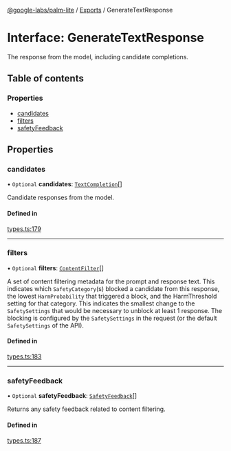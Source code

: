 [@google-labs/palm-lite](../README.md) / [Exports](../modules.md) / GenerateTextResponse

# Interface: GenerateTextResponse

The response from the model, including candidate completions.

## Table of contents

### Properties

- [candidates](GenerateTextResponse.md#candidates)
- [filters](GenerateTextResponse.md#filters)
- [safetyFeedback](GenerateTextResponse.md#safetyfeedback)

## Properties

### candidates

• `Optional` **candidates**: [`TextCompletion`](TextCompletion.md)[]

Candidate responses from the model.

#### Defined in

[types.ts:179](https://github.com/Chizobaonorh/labs-prototypes/blob/220f97e/seeds/palm-lite/src/types.ts#L179)

___

### filters

• `Optional` **filters**: [`ContentFilter`](ContentFilter.md)[]

A set of content filtering metadata for the prompt and response text. This indicates which `SafetyCategory`(s) blocked a candidate from this response, the lowest `HarmProbability` that triggered a block, and the HarmThreshold setting for that category. This indicates the smallest change to the `SafetySettings` that would be necessary to unblock at least 1 response. The blocking is configured by the `SafetySettings` in the request (or the default `SafetySettings` of the API).

#### Defined in

[types.ts:183](https://github.com/Chizobaonorh/labs-prototypes/blob/220f97e/seeds/palm-lite/src/types.ts#L183)

___

### safetyFeedback

• `Optional` **safetyFeedback**: [`SafetyFeedback`](SafetyFeedback.md)[]

Returns any safety feedback related to content filtering.

#### Defined in

[types.ts:187](https://github.com/Chizobaonorh/labs-prototypes/blob/220f97e/seeds/palm-lite/src/types.ts#L187)

